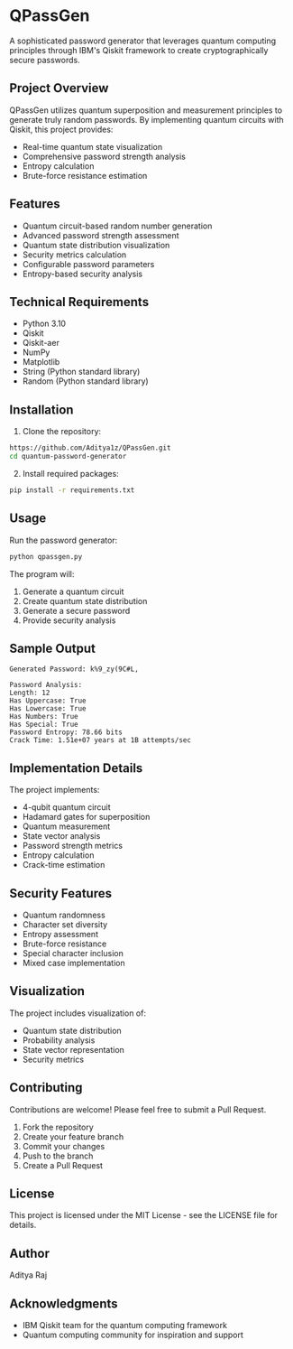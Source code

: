 # QPassGen

A sophisticated password generator that leverages quantum computing principles through IBM's Qiskit framework to create cryptographically secure passwords.

## Project Overview

QPassGen utilizes quantum superposition and measurement principles to generate truly random passwords. By implementing quantum circuits with Qiskit, this project provides:
- Real-time quantum state visualization
- Comprehensive password strength analysis
- Entropy calculation
- Brute-force resistance estimation

## Features

- Quantum circuit-based random number generation
- Advanced password strength assessment
- Quantum state distribution visualization
- Security metrics calculation
- Configurable password parameters
- Entropy-based security analysis

## Technical Requirements

- Python 3.10
- Qiskit
- Qiskit-aer
- NumPy
- Matplotlib
- String (Python standard library)
- Random (Python standard library)

## Installation

1. Clone the repository:
```bash
https://github.com/Aditya1z/QPassGen.git
cd quantum-password-generator
```

2. Install required packages:
```bash
pip install -r requirements.txt
```

## Usage

Run the password generator:
```python
python qpassgen.py
```

The program will:
1. Generate a quantum circuit
2. Create quantum state distribution
3. Generate a secure password
4. Provide security analysis

## Sample Output

```
Generated Password: k%9_zy(9C#L,

Password Analysis:
Length: 12
Has Uppercase: True
Has Lowercase: True
Has Numbers: True
Has Special: True
Password Entropy: 78.66 bits
Crack Time: 1.51e+07 years at 1B attempts/sec
```

## Implementation Details

The project implements:
- 4-qubit quantum circuit
- Hadamard gates for superposition
- Quantum measurement
- State vector analysis
- Password strength metrics
- Entropy calculation
- Crack-time estimation

## Security Features

- Quantum randomness
- Character set diversity
- Entropy assessment
- Brute-force resistance
- Special character inclusion
- Mixed case implementation

## Visualization

The project includes visualization of:
- Quantum state distribution
- Probability analysis
- State vector representation
- Security metrics

## Contributing

Contributions are welcome! Please feel free to submit a Pull Request.

1. Fork the repository
2. Create your feature branch
3. Commit your changes
4. Push to the branch
5. Create a Pull Request

## License

This project is licensed under the MIT License - see the LICENSE file for details.

## Author

Aditya Raj

## Acknowledgments

- IBM Qiskit team for the quantum computing framework
- Quantum computing community for inspiration and support
